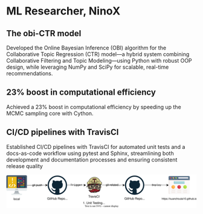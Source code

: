 # ML Researcher, NinoX

## The obi-CTR model
Developed the Online Bayesian Inference (OBI) algorithm for the Collaborative Topic Regression (CTR) model—a hybrid system combining Collaborative Filtering and Topic Modeling—using Python with robust OOP design, while leveraging NumPy and SciPy for scalable, real-time recommendations.

## 23% boost in computational efficiency
Achieved a 23% boost in computational efficiency by speeding up the MCMC sampling core with Cython.

## CI/CD pipelines with TravisCI
Established CI/CD pipelines with TravisCI for automated unit tests and a docs-as-code workflow using pytest and Sphinx, streamlining both development and documentation processes and ensuring consistent release quality

![](./ninox.drawio.svg)
